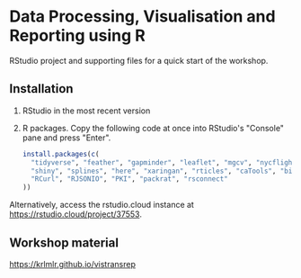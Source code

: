 # Data Processing, Visualisation and Reporting using R

RStudio project and supporting files for a quick start of the workshop.

## Installation

1. RStudio in the most recent version
2. R packages. Copy the following code at once into RStudio's "Console" pane and press "Enter".

    ```r
    install.packages(c(
      "tidyverse", "feather", "gapminder", "leaflet", "mgcv", "nycflights13", "plotly",
      "shiny", "splines", "here", "xaringan", "rticles", "caTools", "bitops",
      "RCurl", "RJSONIO", "PKI", "packrat", "rsconnect"
    ))
    ```

Alternatively, access the rstudio.cloud instance at https://rstudio.cloud/project/37553.

## Workshop material

https://krlmlr.github.io/vistransrep
